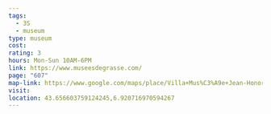 ```yaml
---
tags:
  - 3S
  - museum
type: museum
cost: 
rating: 3
hours: Mon-Sun 10AM-6PM
link: https://www.museesdegrasse.com/
page: "607"
map-link: https://www.google.com/maps/place/Villa+Mus%C3%A9e+Jean-Honor%C3%A9+Fragonard+-+GRASSE/@43.6559634,6.9186133,18.5z/data=!4m6!3m5!1s0x12cc28aaa1f9dd31:0x39afd8c777a4375d!8m2!3d43.6564438!4d6.9208001!16s%2Fg%2F1tj2f2f7?entry=ttu&g_ep=EgoyMDI0MTAwNy4xIKXMDSoASAFQAw%3D%3D
visit: 
location: 43.656603759124245,6.920716970594267
---
```

